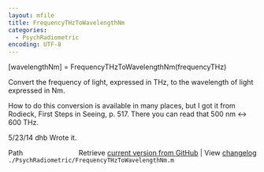 ```yaml
---
layout: mfile
title: FrequencyTHzToWavelengthNm
categories:
  - PsychRadiometric
encoding: UTF-8
---
```


\[wavelengthNm\] = FrequencyTHzToWavelengthNm\(frequencyTHz\)

Convert the frequency of light, expressed in THz, to
the wavelength of light expressed in Nm.

How to do this conversion is available in many places, but I
got it from Rodieck, First Steps in Seeing, p. 517.  There
you can read that 500 nm <-\> 600 THz.

5/23/14  dhb  Wrote it.


<div class="code_header" style="text-align:right;">
  <span style="float:left;">Path&nbsp;&nbsp;</span> <span class="counter">Retrieve <a href=
  "https://raw.github.com/Psychtoolbox-3/Psychtoolbox-3/beta/./PsychRadiometric/FrequencyTHzToWavelengthNm.m">current version from GitHub</a> | View <a href=
  "https://github.com/Psychtoolbox-3/Psychtoolbox-3/commits/beta/./PsychRadiometric/FrequencyTHzToWavelengthNm.m">changelog</a></span>
</div>
<div class="code">
  <code>./PsychRadiometric/FrequencyTHzToWavelengthNm.m</code>
</div>
